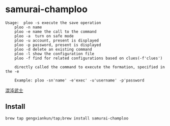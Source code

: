 # samurai-champloo

```
Usage:  ploo -s execute the save operation
	ploo -n name
	ploo -e name the call to the command
	ploo -a  turn on safe mode
	ploo -u account, present is displayed
	ploo -p password, present is displayed
	ploo -d delete an existing command
	ploo -l show the configuration file
	ploo -f find for related configurations based on clues(-f'clues')
	
	directly called the command to execute the formation, specified in the -e
	
	Example: ploo -sn'name' -e'exec' -u'username' -p'password
```

[混沌武士](http://music.163.com/#/playlist?id=84099051)

## Install
`brew tap gengxiankun/tap;brew install samurai-champloo`


